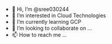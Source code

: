 - 👋 Hi, I’m @sree030244
- 👀 I’m interested in Cloud Technologies 
- 🌱 I’m currently learning GCP
- 💞️ I’m looking to collaborate on ...
- 📫 How to reach me ...

<!---
sree030244/sree030244 is a ✨ special ✨ repository because its `README.md` (this file) appears on your GitHub profile.
You can click the Preview link to take a look at your changes.
--->
